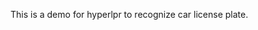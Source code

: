 <!--
 * @Author: your name
 * @Date: 2022-02-09 16:04:11
 * @LastEditTime: 2022-02-09 16:04:11
 * @LastEditors: Please set LastEditors
 * @Description: 打开koroFileHeader查看配置 进行设置: https://github.com/OBKoro1/koro1FileHeader/wiki/%E9%85%8D%E7%BD%AE
 * @FilePath: \prdemo\README.md
-->
This is a demo for hyperlpr to recognize car license plate.

